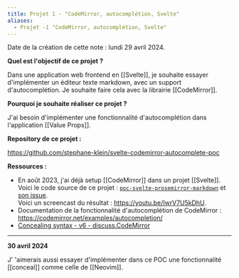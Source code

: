 ```yaml
---
title: Projet 1 - "CodeMirror, autocomplétion, Svelte"
aliases:
  - Projet -1 "CodeMirror, autocomplétion, Svelte"
---
```


Date de la création de cette note : lundi 29 avril 2024.

**Quel est l'objectif de ce projet ?**

Dans une application web frontend en [[Svelte]], je souhaite essayer d'implémenter un éditeur texte markdown, avec un support d'autocomplétion. Je souhaite faire cela avec la librairie [[CodeMirror]].

**Pourquoi je souhaite réaliser ce projet ?**

J'ai besoin d'implémenter une fonctionnalité d'autocomplétion dans l'application [[Value Props]].

**Repository de ce projet :**

https://github.com/stephane-klein/svelte-codemirror-autocomplete-poc

**Ressources :**

- En août 2023,  j'ai déjà setup [[CodeMirror]] dans un projet [[Svelte]]. Voici le code source de ce projet : [`poc-svelte-prosemirror-markdown`](https://github.com/stephane-klein/poc-svelte-prosemirror-markdown) et [son issue](https://github.com/stephane-klein/backlog/issues/283).  
  Voici un screencast du résultat : https://youtu.be/IwrV7U5kDhU.
- Documentation de la fonctionnalité d'autocomplétion de CodeMirror : https://codemirror.net/examples/autocompletion/
- [Concealing syntax - v6 - discuss.CodeMirror](https://discuss.codemirror.net/t/concealing-syntax/3135)

---

**30 avril 2024**

J' 'aimerais aussi essayer d'implémenter dans ce POC une fonctionnalité [[conceal]] comme celle de [[Neovim]].
